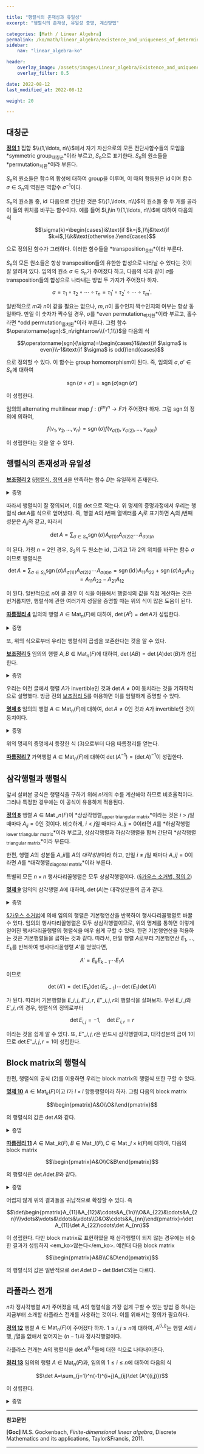 ```yaml
---

title: "행렬식의 존재성과 유일성"
excerpt: "행렬식의 존재성, 유일성 증명, 계산방법"

categories: [Math / Linear Algebra]
permalink: /ko/math/linear_algebra/existence_and_uniqueness_of_determinant
sidebar: 
    nav: "linear_algebra-ko"

header:
    overlay_image: /assets/images/Linear_algebra/Existence_and_uniqueness_of_determinant.png
    overlay_filter: 0.5

date: 2022-08-12
last_modified_at: 2022-08-12

weight: 20

---
```


## 대칭군

<div class="definition" markdown="1">

<ins id="df1">**정의 1**</ins> 집합 $\\{1,\ldots, n\\}$에서 자기 자신으로의 모든 전단사함수들의 모임을 *symmetric group<sub>대칭군</sub>*이라 부르고, $S_n$으로 표기한다. $S_n$의 원소들을 *permutation<sub>치환</sub>*이라 부른다.

</div>

$S_n$의 원소들은 함수의 합성에 대하여 group을 이루며, 이 때의 항등원은 $\operatorname{id}$이며 함수 $\sigma\in S_n$의 역원은 역함수 $\sigma^{-1}$이다.

$S_n$의 원소들 중, $\operatorname{id}$ 다음으로 간단한 것은 $\\{1,\ldots, n\\}$의 원소들 중 두 개를 골라 이 둘의 위치를 바꾸는 함수이다. 예를 들어 $i,j\in \\{1,\ldots, n\\}$에 대하여 다음의 식

$$\sigma(k)=\begin{cases}i&\text{if $k=j$,}\\j&\text{if $k=i$,}\\k&\text{otherwise.}\end{cases}$$

으로 정의된 함수가 그러하다. 이러한 함수들을 *transposition<sub>호환</sub>*이라 부른다. 

$S_n$의 모든 원소들은 항상 transposition들의 유한한 합성으로 나타날 수 있다는 것이 잘 알려져 있다. 임의의 원소 $\sigma\in S_n$가 주어졌다 하고, 다음의 식과 같이 $\sigma$를 transposition들의 합성으로 나타내는 방법 두 가지가 주어졌다 하자.

$$\sigma=\tau_1\circ\tau_2\circ\cdots\circ\tau_n=\tau_1'\circ\tau_2'\circ\cdots\circ\tau_m'.$$

일반적으로 $m$과 $n$이 같을 필요는 없으나, $m,n$이 홀수인지 짝수인지의 여부는 항상 동일하다. 만일 이 숫자가 짝수일 경우, $\sigma$를 *even permutation<sub>짝치환</sub>*이라 부르고, 홀수라면 *odd permutation<sub>홀치환</sub>*이라 부른다. 그럼 함수 $\operatorname{sgn}:S_n\rightarrow\\{-1,1\\}$을 다음의 식

$$\operatorname{sgn}(\sigma)=\begin{cases}1&\text{if $\sigma$ is even}\\-1&\text{if $\sigma$ is odd}\end{cases}$$

으로 정의할 수 있다. 이 함수는 group homomorphism이 된다. 즉, 임의의 $\sigma,\sigma'\in S_n$에 대하여 

$$\operatorname{sgn}(\sigma\circ\sigma')=\operatorname{sgn}(\sigma)\operatorname{sgn}(\sigma')$$

이 성립한다.

임의의 alternating multilinear map $f:(F^n)^n\rightarrow F$가 주어졌다 하자. 그럼 $\operatorname{sgn}$의 정의에 의하여, 

$$f(v_1,v_2,\ldots, v_n)=\operatorname{sgn}(\sigma)f(v_{\sigma(1)},v_{\sigma(2)},\ldots, v_{\sigma(n)})$$

이 성립한다는 것을 알 수 있다.

## 행렬식의 존재성과 유일성

<div class="proposition" markdown="1">

<ins id="lem2">**보조정리 2**</ins> [§행렬식, 정의 4](/ko/math/linear_algebra/determinant#df4)을 만족하는 함수 $D$는 유일하게 존재한다.

</div>
<details class="proof" markdown="1">
<summary>증명</summary>

$f$가 alternating linear map이라 하자. 임의의 $v_1,\ldots, v_n\in V$에 대하여, 만일

$$v_i=v_1^ie_1+\cdots v_n^ie_n,\qquad i=1,\ldots, n$$

이라 하면

$$\begin{aligned}f(v_1,\ldots, v_n)&=\sum_{i_1=1}^nv_{i_1}^1f(e_{i_1},v_2,\ldots, v_n)\\
&=\sum_{i_1,i_2=1}^n v_{i_1}^1v_{i_2}^2f(e_{i_1},e_{i_2},v_3,\ldots, v_n)\\&=\cdots\\&=\sum_{i_1,\ldots, i_n=1}^nv_{i_1}^1v_{i_2}^2\ldots, v_{i_n}^nf(e_{i_1},\ldots, e_{i_n})\end{aligned}$$

이 성립한다. [§행렬식, 명제 3](/ko/math/linear_algebra/determinant#pp3)에 의하여, $i_1,\ldots, i_n$들 중 같은 것이 존재한다면 $f(e_{i_1},\ldots,e_{i_n})$의 값은 항상 0이 되므로, 우변의 식은 

$$f(v_1,\ldots, v_n)=\sum_{\sigma\in S_n}v^1_{\sigma(1)}v^2_{\sigma(2)}\cdots v^n_{\sigma(n)}f(e_{\sigma(1)},\ldots, e_{\sigma(n)})$$

이 된다. 앞서 살펴본 $\operatorname{sgn}$의 성질에 의하여 이는 다시

$$f(v_1,\ldots, v_n)=\sum_{\sigma\in S_n}\operatorname{sgn}(\sigma)v^1_{\sigma(1)}v^2_{\sigma(2)}\cdots v^n_{\sigma(n)}f(e_1,e_2,\ldots, e_n)\tag{1}$$

과 같다. 따라서, 만일 $D,D'$가 행렬식의 정의를 만족하는 두 함수라면

$$D(e_1,\ldots, e_n)=D'(e_1,\ldots, e_n)=1$$

이므로 식 (1)에 의해 $D=D'$가 반드시 성립해야 한다. 

존재성의 경우, 마찬가지로 식 (1)에서 힌트를 얻어

$$D(v_1,\ldots, v_n)=\sum_{\sigma\in S_n}\operatorname{sgn}(\sigma)v^1_{\sigma(1)}v^2_{\sigma(2)}\cdots v^n_{\sigma(n)}$$

으로 정의한 후 $D$가 실제로 alternating multilinear map이 된다는 것을 보이면 된다. 이는 단순히 위의 계산을 반대방향으로 반복하는 것이므로 생략한다.

</details>

따라서 행렬식이 잘 정의되며, 이를 $\det$으로 적는다. 위 명제의 증명과정에서 우리는 행렬식 $\det A$를 식으로 얻어냈다. 즉, 행렬 $A$의 $i$번째 열벡터를 $A_i$로 표기하면 $A_i$의 $j$번째 성분은 $A_{ji}$와 같고, 따라서 

$$\det A=\sum_{\sigma\in S_n}\operatorname{sgn}(\sigma)A_{\sigma(1)1}A_{\sigma(2)2}\cdots A_{\sigma(n)n}\tag{2}$$

이 된다. 가령 $n=2$인 경우, $S_2$의 두 원소는 $\operatorname{id}$, 그리고 $1$과 $2$의 위치를 바꾸는 함수 $\sigma$이므로 행렬식은

$$\det A=\sum_{\sigma\in S_n}\operatorname{sgn}(\sigma)A_{\sigma(1)1}A_{\sigma(2)2}\cdots A_{\sigma(n)n}=\operatorname{sgn}(\operatorname{id})A_{11}A_{22}+\operatorname{sgn}(\sigma)A_{21}A_{12}=A_{11}A_{22}-A_{21}A_{12}$$

이 된다. 일반적으로 $n$이 클 경우 이 식을 이용해서 행렬식의 값을 직접 계산하는 것은 번거롭지만, 행렬식에 관한 여러가지 성질을 증명할 때는 위의 식이 많은 도움이 된다.

<div class="proposition" markdown="1">

<ins id="crl4">**따름정리 4**</ins> 임의의 행렬 $A\in\operatorname{Mat}_n(F)$에 대하여, $\det(A^t)=\det A$가 성립한다.

</div>
<details class="proof" markdown="1">
<summary>증명</summary>

우선, transposition들 $\tau_i$에 대하여 $\sigma=\tau_1\circ\ldots\tau_k$라면 $\sigma^{-1}=\tau_k^{-1}\circ\cdots\circ\tau_1^{-1}$이므로 $\operatorname{sgn}(\sigma)=\operatorname{sgn}(\sigma^{-1})$가 항상 성립한다. 이제 $A^t$의 정의로부터 $A_{ij}=(A^t)_{ji}$이고,

$$\det(A^t)=\sum_{\sigma\in S_n}\operatorname{sgn}(\sigma)A_{1\sigma(1)}\cdots A_{n\sigma(n)}=\sum_{\sigma\in S_n}\operatorname{sgn}(\sigma^{-1})A_{\sigma^{-1}(1)1}\cdots A_{\sigma^{-1}(n)n}$$

이므로 원하는 결과를 얻는다.

</details>

또, 위의 식으로부터 우리는 행렬식이 곱셈을 보존한다는 것을 알 수 있다.

<div class="proposition" markdown="1">

<ins id="lem5">**보조정리 5**</ins> 임의의 행렬 $A,B\in\operatorname{Mat}_n(F)$에 대하여, $\det(AB)=\det(A)\det(B)$가 성립한다.

</div>
<details class="proof" markdown="1">
<summary>증명</summary>

행렬 $AB$의 $i,j$ 성분은 다음의 식

$$(AB)_{ij}=\sum_{k=1}^nA_{ik}B_{kj}$$

을 통해 얻어진다. 따라서, 

$$\begin{aligned}\det(AB)&=\det((AB)_1, (AB)_2,\ldots, (AB)_n)\\&=\sum_{\sigma\in S_n}\operatorname{sgn}(\sigma)(AB)_{\sigma(1)1}(AB)_{\sigma(2)2}\cdots(AB)_{\sigma(n)n}\\&=\sum_{\sigma\in S_n}\operatorname{sgn}(\sigma)\left(\sum_{i_1=1}^nA_{\sigma(1)i_1}B_{i_11}\right)\cdots\left(\sum_{i_n=1}^nA_{\sigma(n)i_n}B_{i_nn}\right)\\&=\sum_{\sigma\in S_n}\sum_{i_1,\ldots, i_n=1}^n\operatorname{sgn}(\sigma)A_{\sigma(1)i_1}\cdots A_{\sigma(n)i_n}B_{i_11}\cdots B_{i_nn}\\&=\sum_{i_1,\ldots, i_n=1}^nB_{i_11}\cdots B_{i_nn}\left(\sum_{\sigma\in S_n}\operatorname{sgn}(\sigma)A_{\sigma(1)1}\cdots A_{\sigma(n)n}\right)\\&=\sum_{i_1,\ldots, i_n=1}^n\det(A_{i_1},\ldots, A_{i_n})B_{i_11}\cdots B_{i_nn}\end{aligned}$$

이제 $\tau\in S_n$을 다음의 식

$$\tau(1)=i_1,\ldots, \tau(n)=i_n$$

을 만족하는 원소라고 정의하면, 위의 식의 우변은 다시

$$\sum_{\tau\in S_n}\operatorname{sgn}(\tau)\det(A)B_{\tau(1)1}\cdots B_{\tau(n)n}=\det(A)\det(B)$$

가 되므로, 증명이 완료된다.

</details>

우리는 이전 글에서 행렬 $A$가 invertible인 것과 $\det A\neq 0$이 동치라는 것을 기하학적으로 설명했다. 방금 전의 [보조정리 5](#lem5)를 이용하면 이를 엄밀하게 증명할 수 있다.

<div class="proposition" markdown="1">

<ins id="pp6">**명제 6**</ins> 임의의 행렬 $A\in\operatorname{Mat}_n(F)$에 대하여, $\det A\neq 0$인 것과 $A$가 invertible인 것이 동치이다.

</div>
<details class="proof" markdown="1">
<summary>증명</summary>

선형대수학의 기본정리로부터, $A$가 invertible인 것은 $A$에 의해 정의되는 linear map $L_A:F^n\rightarrow F^n$이 invertible인 것과 동치라는 것을 안다. $F^n$은 유한차원이므로 이는 다시 $L_A$가 surjective인 것과 동치이고, 이는 $\operatorname{col}(A)$의 basis인 열벡터들 $A_1,\ldots, A_n$들이 일차독립인 것과 동치이다. 만일 $A_1,\ldots, A_n$들이 일차독립이 아니라면 [§행렬식, 명제 3](/ko/math/linear_algebra/determinant#pp3)에 의하여 $\det A=0$이 된다. 즉, $\det A\neq 0$이라면 $A$는 invertible이다.

거꾸로 $A$가 invertible이라 가정하자. 그럼 다음의 식

$$1=\det(I)=\det(A^{-1}A)=\det(A^{-1})\det(A)\tag{3}$$

으로부터 $\det A\neq 0$임을 안다.

</details>

위의 명제의 증명에서 등장한 식 (3)으로부터 다음 따름정리를 얻는다.

<div class="proposition" markdown="1">

<ins id="crl7">**따름정리 7**</ins> 가역행렬 $A\in\operatorname{Mat}_n(F)$에 대하여 $\det(A^{-1})=(\det A)^{-1}$이 성립한다.

</div>

## 삼각행렬과 행렬식

앞서 살펴본 공식은 행렬식을 구하기 위해 $n!$개의 수를 계산해야 하므로 비효율적이다. 그러나 특정한 경우에는 이 공식이 유용하게 적용된다.

<div class="definition" markdown="1">

<ins id="df8">**정의 8**</ins> 행렬 $A\in\operatorname{Mat}\_n(F)$이 *상삼각행렬<sub>upper triangular matrix</sub>*이라는 것은 $i>j$일 때마다 $A_{ij}=0$인 것이다. 비슷하게, $i < j$일 때마다 $A\_{ij}=0$이라면 $A$를 *하삼각행렬<sub>lower triangular matrix</sub>*이라 부르고, 상삼각행렬과 하삼각행렬을 합쳐 간단히 *삼각행렬<sub>triangular matrix</sub>*이라 부른다.

한편, 행렬 $A$의 성분들 $A\_{ii}$를 $A$의 *대각성분*이라 하고, 만일 $i\neq j$일 때마다 $A\_{ij}=0$이라면 $A$를 *대각행렬<sub>diagonal matrix</sub>*이라 부른다. 

</div>

특별히 모든 $n\times n$ 행사다리꼴행렬은 모두 상삼각행렬이다. ([§가우스 소거법, 정의 2](/ko/math/linear_algebra/Gaussian_elimination#df2))


<div class="proposition" markdown="1">

<ins id="pp9">**명제 9**</ins> 임의의 삼각행렬 $A$에 대하여, $\det(A)$는 대각성분들의 곱과 같다.

</div>
<details class="proof" markdown="1">
<summary>증명</summary>

위에서 살펴본 행렬식의 공식

$$\det A=\sum_{\sigma\in S_n}\operatorname{sgn}(\sigma)A_{\sigma(1)1}A_{\sigma(2)2}\cdots A_{\sigma(n)n}$$

을 다시 한 번 살펴보자. 임의의 $\sigma\in S_n$에 대하여, $\sigma$는 전단사함수이므로 만일 $\sigma(i)>i$인 $i$가 존재한다면 반드시 $\sigma(j)<j$인 $j$가 존재해야 한다. 따라서 위의 식에서 더해지는 값들은 $\sigma=\operatorname{id}$인 경우를 제외하면 항상 0이 된다. 

</details>

[§가우스 소거법](/ko/math/linear_algebra/Gaussian_elimination)에 의해 임의의 행렬은 기본행연산을 반복하여 행사다리꼴행렬로 바꿀 수 있다. 임의의 행사다리꼴행렬은 모두 상삼각행렬이므로, 위의 명제를 통하면 이렇게 얻어진 행사다리꼴행렬의 행렬식을 매우 쉽게 구할 수 있다. 한편 기본행연산을 적용하는 것은 기본행렬들을 곱하는 것과 같다. 따라서, 만일 행렬 $A$로부터 기본행연산 $E_1,\ldots, E_k$를 반복하여 행사다리꼴행렬 $A'$를 얻었다면, 

$$A'=E_kE_{k-1}\cdots E_1 A$$

이므로 

$$\det(A')=\det(E_k)\det(E_{k-1})\cdots\det(E_1)\det(A)$$

가 된다. 따라서 기본행렬들 $E\_{i,j}$, $E'\_{i,r}$, $E''\_{i,j,r}$의 행렬식을 살펴보자. 우선 $E\_{i,j}$와 $E'\_{i,r}$의 경우, 행렬식의 정의로부터 

$$\det E_{i,j}=-1,\quad \det E'_{i,r}=r$$

이라는 것을 쉽게 알 수 있다. 또, $E''\_{i,j,r}$은 반드시 삼각행렬이고, 대각성분의 곱이 1이므로 $\det E''\_{i,j,r}=1$이 성립한다. 

## Block matrix의 행렬식

한편, 행렬식의 공식 (2)를 이용하면 우리는 block matrix의 행렬식 또한 구할 수 있다. 

<div class="proposition" markdown="1">

<ins id="pp10">**명제 10**</ins> $A\in\operatorname{Mat}_k(F)$이고 $I$가 $l\times l$ 항등행렬이라 하자. 그럼 다음의 block matrix

$$\begin{pmatrix}A&O\\O&I\end{pmatrix}$$

의 행렬식의 값은 $\det A$와 같다.

</div>
<details class="proof" markdown="1">
<summary>증명</summary>

[명제 9](#pp9)의 증명과 거의 동일하다. 식 (2)을 통해 주어진 행렬의 행렬식을 계산하면

$$\det \begin{pmatrix}A&O\\O&I\end{pmatrix}=\sum_{\sigma\in S_{k+l}}\operatorname{sgn}(\sigma)A_{\sigma(1)1}A_{\sigma(2)2}\cdots A_{\sigma(k)k}B_{\sigma(k+1)(k+1)}\cdots B_{\sigma(k+l)(k+l)}$$

과 같다. 여기서 $B_{k+i}$는 $k+i$번째 성분만 $1$이고, 나머지 성분은 모두 $0$인 $F^{k+l}$의 원소이다. 그럼 

$$\sigma(k+1)=k+1,\ldots,\sigma(k+l)=k+1$$

이 아닌 이상 우변에서 더해지는 값은 항상 0이 되고, 따라서 뒤의 $l$개가 고정되는 $\sigma$에 대해서만 합을 계산하면 된다. 즉 주어진 행렬의 행렬식은 정확히 식 (2)와 동일하게 되어 주어진 명제가 성립한다. 

</details>

<div class="proposition" markdown="1">

<ins id="crl11">**따름정리 11**</ins> $A\in\operatorname{Mat}\_k(F),B\in\operatorname{Mat}\_l(F), C\in\operatorname{Mat}\_{l\times k}(F)$에 대하여, 다음의 block matrix

$$\begin{pmatrix}A&O\\C&B\end{pmatrix}$$

의 행렬식은 $\det A\det B$와 같다.

</div>
<details class="proof" markdown="1">
<summary>증명</summary>

다음의 식

$$\begin{pmatrix}A&O\\C&B\end{pmatrix}=\begin{pmatrix}A&O\\O&E\end{pmatrix}\begin{pmatrix}I&O\\O&I\end{pmatrix}\begin{pmatrix}I&O\\O&B\end{pmatrix}$$

과 [명제 10](#pp10), 그리고 [보조정리 5](#lem5)에 의해 자명하다. 마지막 행렬의 경우, $l$번의 행 바꿈 후 $l$번의 열 바꿈을 하여 $2l$번의 부호 변경이 생겨 주어진 행렬의 행렬식이 $\det B$와 같게 된다.

</details>

어렵지 않게 위의 결과들을 귀납적으로 확장할 수 있다. 즉

$$\det\begin{pmatrix}A_{11}&A_{12}&\cdots&A_{1n}\\O&A_{22}&\cdots&A_{2n}\\\vdots&\vdots&\ddots&\vdots\\O&O&\cdots&A_{nn}\end{pmatrix}=\det A_{11}\det A_{22}\cdots\det A_{nn}$$

이 성립한다. 다만 block matrix로 표현하였을 때 삼각행렬이 되지 않는 경우에는 비슷한 결과가 성립하지 <em_ko>않는다</em_ko>. 예컨대 다음 block matrix

$$\begin{pmatrix}A&B\\C&D\end{pmatrix}$$

의 행렬식의 값은 일반적으로 $\det A\det D-\det B\det C$와는 다르다.


## 라플라스 전개

$n$차 정사각행렬 $A$가 주어졌을 때, $A$의 행렬식을 가장 쉽게 구할 수 있는 방법 중 하나는 지금부터 소개할 라플라스 전개를 사용하는 것이다. 이를 위해서는 정의가 필요하다.

<div class="definition" markdown="1">

<ins id="df12">**정의 12**</ins> 행렬 $A\in\operatorname{Mat}_n(F)$이 주어졌다 하자. $1\leq i,j\leq n$에 대하여, $A^{(i,j)}$는 행렬 $A$의 $i$행, $j$열을 없애서 얻어지는 $(n-1)$차 정사각행렬이다.  

</div>

라플라스 전개는 $A$의 행렬식을 $\det A^{(i,j)}$들에 대한 식으로 나타내어준다. 

<div class="proposition" markdown="1">

<ins id="thm13">**정리 13**</ins> 임의의 행렬 $A\in\operatorname{Mat}_n(F)$과, 임의의 $1\leq i\leq n$에 대하여 다음의 식

$$\det A=\sum_{j=1}^n(-1)^{i+j}A_{ij}\det (A^{(i,j)})$$

이 성립한다.

</div>
<details class="proof" markdown="1">
<summary>증명</summary>

우선 $i,j$를 고정하자. $A$에서 $i$번째 행을 모두 $0$으로 바꾸되, 오직 $j$번째 성분만을 남겨둔 행렬을 $B_j$라 하자. 그 후, 행의 순서를 $i-1$번 바꾸어 $i$행을 첫째 행으로 올리고, 열의 순서를 $j-1$번 바꾸어 $j$열을 첫째 열로 가져와서 그 행렬을 $B_j'$라 하자. 그럼

$$B_j'=\begin{pmatrix}A_{ij}&0&\cdots&0\\A_{1j}&&&\\\vdots&&A^{(i,j)}&\\A_{nj}&&&\end{pmatrix}$$

이다. 이제 [명제 10](#pp10)에 의하여 이 행렬의 행렬식은 $A_{ij}\det A^{(i,j)}$와 같고, 따라서

$$\det B_j=(-1)^{i+j-2}\det B_j'=(-1)^{i+j-2}A_{ij}\det A^{(i,j)}=(-1)^{i+j}A_{ij}\det A^{(i,j)}$$

이다. 한편, $i$번째 열에 대한 multilinearity를 사용하면 $B_j$들의 행렬식의 합은 $A$의 행렬식과 같으므로 원하는 식

$$\det A=\sum_{j=1}^n\det B_j=\sum_{j=1}^n (-1)^{i+j}A_{ij}\det A^{(i,j)}$$

을 얻는다.

</details>

---

**참고문헌**

**[Goc]** M.S. Gockenbach, *Finite-dimensional linear algebra*, Discrete Mathematics and its applications, Taylor&Francis, 2011.

---